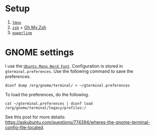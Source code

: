 # Setup

1. [`tmux`](https://github.com/tmux/tmux/wiki)
2. [`zsh`](https://www.zsh.org/) + [Oh My Zsh](https://ohmyz.sh/)
3. [`powerline`](https://github.com/powerline/powerline)

# GNOME settings

I use the [`Ubunto Mono Nerd Font`](https://github.com/ryanoasis/nerd-fonts/tree/master/patched-fonts/UbuntuMono). Configuration is stored in `gterminal.preferences`. Use the following command to save the preferences.

```shell
dconf dump /org/gnome/terminal/ > ~/gterminal.preferences
```

To load the preferences, do the following. 

```shell
cat ~/gterminal.preferences | dconf load /org/gnome/terminal/legacy/profiles:/
```

See this post for more details: https://askubuntu.com/questions/774394/wheres-the-gnome-terminal-config-file-located. 

